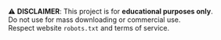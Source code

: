 ⚠️ **DISCLAIMER**: This project is for **educational purposes only**.  
Do not use for mass downloading or commercial use.  
Respect website `robots.txt` and terms of service.
